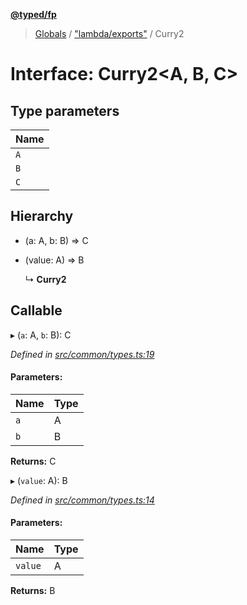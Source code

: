 **[@typed/fp](../README.md)**

> [Globals](../globals.md) / ["lambda/exports"](../modules/_lambda_exports_.md) / Curry2

# Interface: Curry2\<A, B, C>

## Type parameters

Name |
------ |
`A` |
`B` |
`C` |

## Hierarchy

* (a: A, b: B) => C

* (value: A) => B

  ↳ **Curry2**

## Callable

▸ (`a`: A, `b`: B): C

*Defined in [src/common/types.ts:19](https://github.com/TylorS/typed-fp/blob/559f273/src/common/types.ts#L19)*

#### Parameters:

Name | Type |
------ | ------ |
`a` | A |
`b` | B |

**Returns:** C

▸ (`value`: A): B

*Defined in [src/common/types.ts:14](https://github.com/TylorS/typed-fp/blob/559f273/src/common/types.ts#L14)*

#### Parameters:

Name | Type |
------ | ------ |
`value` | A |

**Returns:** B
